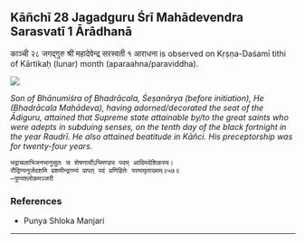 ## Kāñchī 28 Jagadguru Śrī Mahādevendra Sarasvatī 1 Ārādhanā
काञ्ची २८ जगद्गुरु श्री महादेवेन्द्र सरस्वती १ आराधना is observed on Kṛṣṇa-Daśamī tithi of Kārtikaḥ (lunar) month (aparaahna/paraviddha).

![](https://github.com/sanskrit-coders/adyatithi/blob/master/images/kanchi-jagadgurus/jagadguru-28.jpg)

_Son of Bhānumiśra of Bhadrācala, Śeṣanārya (before initiation), He (Bhadrācala Mahādeva), having adorned/decorated the seat of the Ādiguru, attained that Supreme state attainable by/to the great saints who were adepts in subduing senses, on the tenth day of the black fortnight in the year Raudrī. He also attained beatitude in Kāñci. His preceptorship was for twenty-four years._

```
भद्राचलाभिजनभानुसुतः स शेषणार्योऽभिमण्ड्य पदम् आदिमदेशिकस्य।
रौद्रिण्यनूर्जदशमि प्रशमीन्द्रगम्यं प्रापत् पदं प्रणिहितेः परमामृताख्यम्॥५७॥
—पुण्यश्लोकमञ्जरी
```
### References
* Punya Shloka Manjari


---

